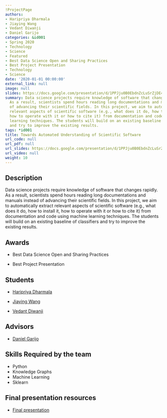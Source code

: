 ```yaml
---
!ProjectPage
authors:
- Haripriya Dharmala
- Jiaying Wang
- Vedant Diwanji
- Daniel Garijo
categories: &id001
- Spring 2020
- Technology
- Science
- Featured
- Best Data Science Open and Sharing Practices
- Best Project Presentation
- Technology
- Science
date: '2020-01-01 00:00:00'
external_link: null
image: null
slides: https://docs.google.com/presentation/d/1PPJju0B0EbdnZcLuSrZjDE4SHT_8mZHd/edit?usp=sharing&ouid=116088473370484068569&rtpof=true&sd=true
summary: Data science projects require knowledge of software that changes rapidly.
  As a result, scientists spend hours reading long documentations and manuals instead
  of advancing their scientific fields. In this project, we aim to automatically extract
  relevant aspects of scientific software (e.g., what does it do, how to install it,
  how to operate with it or how to cite it) from documentation and code using machine
  learning techniques. The students will build on an existing baseline of classifiers
  and try to improve the existing results.
tags: *id001
title: Towards Automated Understanding of Scientific Software
url_code: null
url_pdf: null
url_slides: https://docs.google.com/presentation/d/1PPJju0B0EbdnZcLuSrZjDE4SHT_8mZHd/edit?usp=sharing&ouid=116088473370484068569&rtpof=true&sd=true
url_video: null
weight: 10
---
```

## Description

Data science projects require knowledge of software that changes rapidly. As a result, scientists spend hours reading long documentations and manuals instead of advancing their scientific fields. In this project, we aim to automatically extract relevant aspects of scientific software (e.g., what does it do, how to install it, how to operate with it or how to cite it) from documentation and code using machine learning techniques. The students will build on an existing baseline of classifiers and try to improve the existing results.



## Awards
* Best Data Science Open and Sharing Practices

* Best Project Presentation





## Students

* [Haripriya Dharmala](../../../author/haripriya-dharmala)

* [Jiaying Wang](../../../author/jiaying-wang)

* [Vedant Diwanji](../../../author/vedant-diwanji)

## Advisors

* [Daniel Garijo](../../../author/daniel-garijo)

## Skills Required by the team


* Python
* Knowledge Graphs
* Machine Learning
* Sklearn
## Final presentation resources

* [Final presentation](https://docs.google.com/presentation/d/1PPJju0B0EbdnZcLuSrZjDE4SHT_8mZHd/edit?usp=sharing&amp;ouid=116088473370484068569&amp;rtpof=true&amp;sd=true)